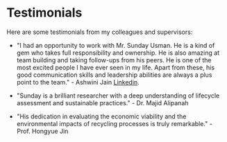 # Testimonials

Here are some testimonials from my colleagues and supervisors:

- "I had an opportunity to work with Mr. Sunday Usman. He is a kind of gem who takes full responsibility and ownership. He is also amazing at team building and     taking follow-ups from his peers. He is one of the most excited people I have ever seen in my life. Apart from these, his good communication skills and leadership abilities are always a plus point to the team." - Ashwini Jain  [Linkedin](https://www.linkedin.com/in/sunday-usman-23239615b/#:~:text=was%20Sunday%E2%80%99s%20mentor-,I%20had%20an%20opportunity%20to%20work%20with%20Mr.%20Sunday%20Usman.%20He,and%20leadership%20abilities%20are%20always%20a%20plus%20point%20to%20the%20team.,-I%20had%20an). 
  
- "Sunday is a brilliant researcher with a deep understanding of lifecycle assessment and sustainable practices." - Dr. Majid Alipanah

- "His dedication in evaluating the economic viability and the environmental impacts of recycling processes is truly remarkable." - Prof. Hongyue Jin
